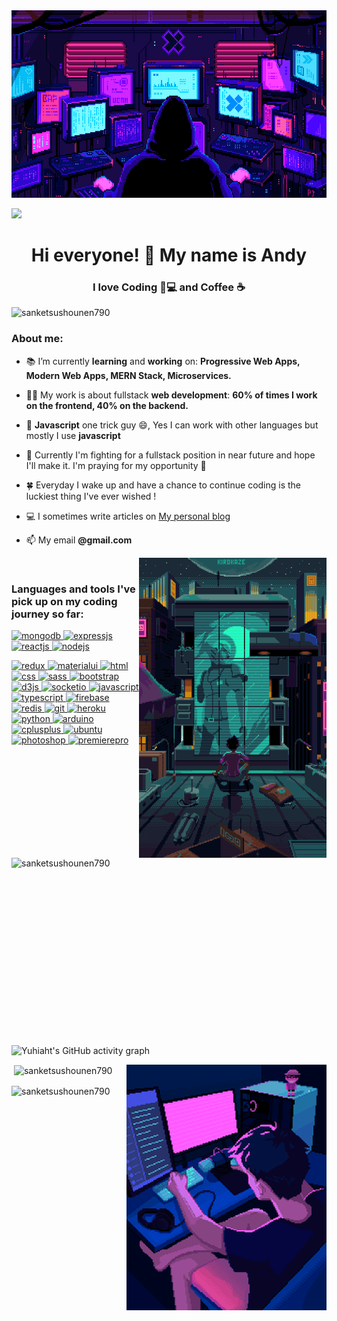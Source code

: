 <img width="100%" height = "300px" src="./assets/mastermind.gif" alt="cover" />

<img src="https://readme-typing-svg.herokuapp.com?size=30&color=1EF707&background=0A150100&center=true&vCenter=true&width=1100&lines=console.log(%22Hello+World!%22)+"></div>

<h1 align="center">Hi everyone! 👋 My name is Andy</h1>
<h3 align="center">I love Coding 👨💻 and Coffee ☕</h3>

<p align="left"> <img src="https://komarev.com/ghpvc/?username=sanketsushounen790&label=Profile%20views&color=0e75b6&style=flat" alt="sanketsushounen790" /> </p>

<h3 align="left">About me:</h3>

- 📚 I’m currently **learning** and **working** on: **Progressive Web Apps, Modern Web Apps, MERN Stack, Microservices.**

- 👨‍💻 My work is about fullstack **web development**: **60% of times I work on the frontend, 40% on the backend.**

- 👑 **Javascript** one trick guy 😄, Yes I can work with other languages but mostly I use **javascript**

- 🎯 Currently I'm fighting for a fullstack position in near future and hope I'll make it. I'm praying for my opportunity 🙏

- 🍀 Everyday I wake up and have a chance to continue coding is the luckiest thing I've ever wished !

- 💻 I sometimes write articles on [My personal blog](https://yuhiahtblog.netlify.app/)

- 📫 My email **@gmail.com**

<p><img align="right" alt="side-gif" width="300" src="./assets/futuristic.gif" /></p>

<p>&nbsp;</p>
<h3 align="left">Languages and tools I've pick up on my coding journey so far:</h3>

<p align="left"> 
<a href="https://www.mongodb.com/" target="_blank" rel="noreferrer"> <img src="https://cdn.jsdelivr.net/gh/devicons/devicon/icons/mongodb/mongodb-original.svg" alt="mongodb" width="40" height="40"/> </a> 
<a href="https://expressjs.com/" target="_blank" rel="noreferrer"> <img src="https://cdn.jsdelivr.net/gh/devicons/devicon/icons/express/express-original.svg" alt="expressjs" width="40" height="40"/> </a> 
<a href="https://reactjs.org/" target="_blank" rel="noreferrer"> <img src="https://cdn.jsdelivr.net/gh/devicons/devicon/icons/react/react-original.svg" alt="reactjs" width="40" height="40"/> </a> 
<a href="https://nodejs.org/en/" target="_blank" rel="noreferrer"> <img src="https://cdn.jsdelivr.net/gh/devicons/devicon/icons/nodejs/nodejs-original.svg" alt="nodejs" width="40" height="40"/> </a> 
</p>
<a href="https://redux.js.org/" target="_blank" rel="noreferrer"> <img src="https://cdn.jsdelivr.net/gh/devicons/devicon/icons/redux/redux-original.svg" alt="redux" width="40" height="40"/> </a>
<a href="https://mui.com/" target="_blank" rel="noreferrer"> <img src="https://cdn.jsdelivr.net/gh/devicons/devicon/icons/materialui/materialui-original.svg" alt="materialui" width="40" height="40"/> </a> 
<a href="https://www.w3schools.com/html/" target="_blank" rel="noreferrer"> <img src="https://cdn.jsdelivr.net/gh/devicons/devicon/icons/html5/html5-original.svg" alt="html" width="40" height="40"/> </a> 
<a href="https://www.w3schools.com/css/" target="_blank" rel="noreferrer"> <img src="https://cdn.jsdelivr.net/gh/devicons/devicon/icons/css3/css3-original.svg" alt="css" width="40" height="40"/> </a> 
<a href="https://sass-lang.com/" target="_blank" rel="noreferrer"> <img src="https://cdn.jsdelivr.net/gh/devicons/devicon/icons/sass/sass-original.svg" alt="sass" width="40" height="40"/> </a> 
<a href="https://getbootstrap.com/" target="_blank" rel="noreferrer"> <img src="https://cdn.jsdelivr.net/gh/devicons/devicon/icons/bootstrap/bootstrap-original.svg" alt="bootstrap" width="40" height="40"/> </a>
<a href="https://d3js.org/" target="_blank" rel="noreferrer"> <img src="https://cdn.jsdelivr.net/gh/devicons/devicon/icons/d3js/d3js-original.svg" alt="d3js" width="40" height="40"/> </a>  
<a href="https://socket.io/" target="_blank" rel="noreferrer"> <img src="https://cdn.jsdelivr.net/gh/devicons/devicon/icons/socketio/socketio-original.svg" alt="socketio" width="40" height="40"/> </a> 
<a href="https://www.w3schools.com/js/" target="_blank" rel="noreferrer"> <img src="https://cdn.jsdelivr.net/gh/devicons/devicon/icons/javascript/javascript-original.svg" alt="javascript" width="40" height="40"/> </a> 
<a href="https://www.typescriptlang.org/" target="_blank" rel="noreferrer"> <img src="https://cdn.jsdelivr.net/gh/devicons/devicon/icons/typescript/typescript-original.svg" alt="typescript" width="40" height="40"/> </a> 
<a href="https://firebase.google.com/" target="_blank" rel="noreferrer"> <img src="https://cdn.jsdelivr.net/gh/devicons/devicon/icons/firebase/firebase-plain.svg" alt="firebase" width="40" height="40"/> </a> 
<a href="https://redis.io/" target="_blank" rel="noreferrer"> <img src="https://cdn.jsdelivr.net/gh/devicons/devicon/icons/redis/redis-original.svg" alt="redis" width="40" height="40"/> </a>
<a href="https://git-scm.com/" target="_blank" rel="noreferrer"> <img src="https://cdn.jsdelivr.net/gh/devicons/devicon/icons/git/git-original.svg" alt="git" width="40" height="40"/> </a> 
<a href="https://www.heroku.com/" target="_blank" rel="noreferrer"> <img src="https://cdn.jsdelivr.net/gh/devicons/devicon/icons/heroku/heroku-plain.svg" alt="heroku" width="40" height="40"/> </a>
<a href="https://www.python.org/" target="_blank" rel="noreferrer"> <img src="https://cdn.jsdelivr.net/gh/devicons/devicon/icons/python/python-original.svg" alt="python" width="40" height="40"/> </a> 
<a href="https://www.arduino.cc/" target="_blank" rel="noreferrer"> <img src="https://cdn.jsdelivr.net/gh/devicons/devicon/icons/arduino/arduino-original.svg" alt="arduino" width="40" height="40"/> </a>
<a href="https://cplusplus.com/" target="_blank" rel="noreferrer"> <img src="https://cdn.jsdelivr.net/gh/devicons/devicon/icons/cplusplus/cplusplus-original.svg" alt="cplusplus" width="40" height="40"/> </a>
<a href="https://ubuntu.com/" target="_blank" rel="noreferrer"> <img src="https://cdn.jsdelivr.net/gh/devicons/devicon/icons/ubuntu/ubuntu-plain.svg" alt="ubuntu" width="40" height="40"/> </a>
<a href="https://www.adobe.com/products/photoshop.html" target="_blank" rel="noreferrer"> <img src="https://cdn.jsdelivr.net/gh/devicons/devicon/icons/photoshop/photoshop-line.svg" alt="photoshop" width="40" height="40"/> </a>   
<a href="https://www.adobe.com/products/premiere.html" target="_blank" rel="noreferrer"> <img src="https://cdn.jsdelivr.net/gh/devicons/devicon/icons/premierepro/premierepro-original.svg" alt="premierepro" width="40" height="40"/> </a>
</p>

<p><img align="left" width="400" height="300" src="https://github-readme-stats.vercel.app/api/top-langs?username=sanketsushounen790&show_icons=true&locale=en&layout=compact&theme=radical" alt="sanketsushounen790" /></p>

![Yuhiaht's GitHub activity graph](https://github-readme-activity-graph.cyclic.app/graph?username=sanketsushounen790&hide_border=true&theme=redical)

<p><img align="right" alt="Coding" width="320" src="./assets/codingguy.gif" /></p>

<p>&nbsp;<img align="center" src="https://github-readme-stats.vercel.app/api?username=sanketsushounen790&show_icons=true&locale=en&theme=radical" alt="sanketsushounen790" /></p>

<p><img align="center" width="500" src="https://github-readme-streak-stats.herokuapp.com/?user=sanketsushounen790&theme=radical" alt="sanketsushounen790" /></p>

